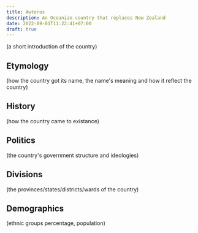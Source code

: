 ```yaml
---
title: Awteros
description: An Oceanian country that replaces New Zealand
date: 2022-09-01T11:22:41+07:00
draft: true
---
```

(a short introduction of the country)
## Etymology
(how the country got its name, the name's meaning and how it reflect the country)
## History
(how the country came to existance)
## Politics
(the country's government structure and ideologies)
## Divisions
(the provinces/states/districts/wards of the country)
## Demographics
(ethnic groups percentage, population)

